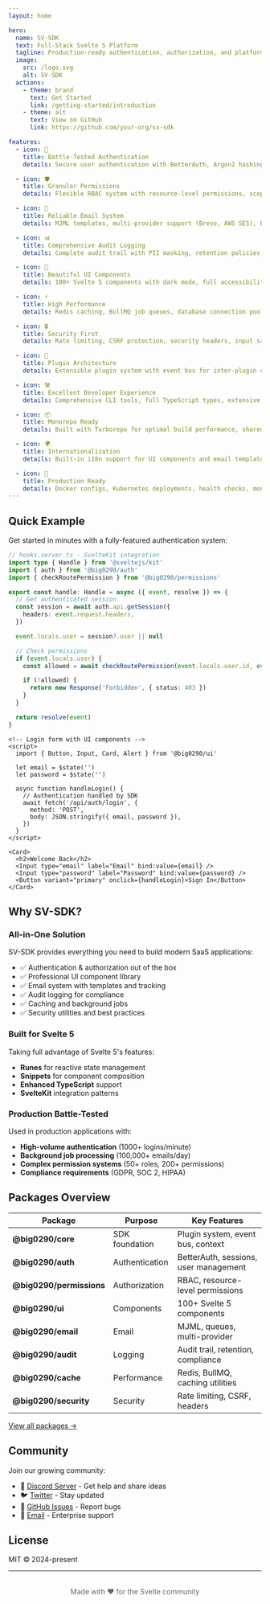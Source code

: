 ```yaml
---
layout: home

hero:
  name: SV-SDK
  text: Full-Stack Svelte 5 Platform
  tagline: Production-ready authentication, authorization, and platform SDK for building secure SvelteKit applications
  image:
    src: /logo.svg
    alt: SV-SDK
  actions:
    - theme: brand
      text: Get Started
      link: /getting-started/introduction
    - theme: alt
      text: View on GitHub
      link: https://github.com/your-org/sv-sdk

features:
  - icon: 🔐
    title: Battle-Tested Authentication
    details: Secure user authentication with BetterAuth, Argon2 hashing, session management, and password policies. MFA and social login coming soon.

  - icon: 🛡️
    title: Granular Permissions
    details: Flexible RBAC system with resource-level permissions, scope escalation, Redis caching, and middleware for route protection.

  - icon: 📧
    title: Reliable Email System
    details: MJML templates, multi-provider support (Brevo, AWS SES), BullMQ queue processing, webhook tracking, and localization.

  - icon: 📊
    title: Comprehensive Audit Logging
    details: Complete audit trail with PII masking, retention policies, compliance features, and query capabilities for security analysis.

  - icon: 🎨
    title: Beautiful UI Components
    details: 100+ Svelte 5 components with dark mode, full accessibility (WCAG 2.1 AA), i18n support, and customizable theming.

  - icon: ⚡
    title: High Performance
    details: Redis caching, BullMQ job queues, database connection pooling, and optimized queries for millisecond response times.

  - icon: 🔒
    title: Security First
    details: Rate limiting, CSRF protection, security headers, input sanitization, and breach checking for password policies.

  - icon: 🔌
    title: Plugin Architecture
    details: Extensible plugin system with event bus for inter-plugin communication, dependency resolution, and lifecycle hooks.

  - icon: 🛠️
    title: Excellent Developer Experience
    details: Comprehensive CLI tools, full TypeScript types, extensive documentation, testing utilities, and helpful error messages.

  - icon: 📦
    title: Monorepo Ready
    details: Built with Turborepo for optimal build performance, shared configurations, and efficient dependency management.

  - icon: 🌍
    title: Internationalization
    details: Built-in i18n support for UI components and email templates with easy locale switching and translation management.

  - icon: 🚀
    title: Production Ready
    details: Docker configs, Kubernetes deployments, health checks, monitoring integrations, and comprehensive deployment guides.
---
```


## Quick Example

Get started in minutes with a fully-featured authentication system:

```typescript
// hooks.server.ts - SvelteKit integration
import type { Handle } from '@sveltejs/kit'
import { auth } from '@big0290/auth'
import { checkRoutePermission } from '@big0290/permissions'

export const handle: Handle = async ({ event, resolve }) => {
  // Get authenticated session
  const session = await auth.api.getSession({
    headers: event.request.headers,
  })

  event.locals.user = session?.user || null

  // Check permissions
  if (event.locals.user) {
    const allowed = await checkRoutePermission(event.locals.user.id, event.url.pathname)

    if (!allowed) {
      return new Response('Forbidden', { status: 403 })
    }
  }

  return resolve(event)
}
```

```svelte
<!-- Login form with UI components -->
<script>
  import { Button, Input, Card, Alert } from '@big0290/ui'

  let email = $state('')
  let password = $state('')

  async function handleLogin() {
    // Authentication handled by SDK
    await fetch('/api/auth/login', {
      method: 'POST',
      body: JSON.stringify({ email, password }),
    })
  }
</script>

<Card>
  <h2>Welcome Back</h2>
  <Input type="email" label="Email" bind:value={email} />
  <Input type="password" label="Password" bind:value={password} />
  <Button variant="primary" onclick={handleLogin}>Sign In</Button>
</Card>
```

## Why SV-SDK?

### All-in-One Solution

SV-SDK provides everything you need to build modern SaaS applications:

- ✅ Authentication & authorization out of the box
- ✅ Professional UI component library
- ✅ Email system with templates and tracking
- ✅ Audit logging for compliance
- ✅ Caching and background jobs
- ✅ Security utilities and best practices

### Built for Svelte 5

Taking full advantage of Svelte 5's features:

- **Runes** for reactive state management
- **Snippets** for component composition
- **Enhanced TypeScript** support
- **SvelteKit** integration patterns

### Production Battle-Tested

Used in production applications with:

- **High-volume authentication** (1000+ logins/minute)
- **Background job processing** (100,000+ emails/day)
- **Complex permission systems** (50+ roles, 200+ permissions)
- **Compliance requirements** (GDPR, SOC 2, HIPAA)

## Packages Overview

| Package                  | Purpose        | Key Features                          |
| ------------------------ | -------------- | ------------------------------------- |
| **@big0290/core**        | SDK foundation | Plugin system, event bus, context     |
| **@big0290/auth**        | Authentication | BetterAuth, sessions, user management |
| **@big0290/permissions** | Authorization  | RBAC, resource-level permissions      |
| **@big0290/ui**          | Components     | 100+ Svelte 5 components              |
| **@big0290/email**       | Email          | MJML, queues, multi-provider          |
| **@big0290/audit**       | Logging        | Audit trail, retention, compliance    |
| **@big0290/cache**       | Performance    | Redis, BullMQ, caching utilities      |
| **@big0290/security**    | Security       | Rate limiting, CSRF, headers          |

[View all packages →](/packages/core)

## Community

Join our growing community:

- 💬 [Discord Server](https://discord.gg/your-server) - Get help and share ideas
- 🐦 [Twitter](https://twitter.com/your_handle) - Stay updated
- 🐛 [GitHub Issues](https://github.com/your-org/sv-sdk/issues) - Report bugs
- 📧 [Email](mailto:support@yourdomain.com) - Enterprise support

## License

MIT © 2024-present

---

<div style="text-align: center; margin-top: 2rem; color: #666;">
  Made with ❤️ for the Svelte community
</div>
